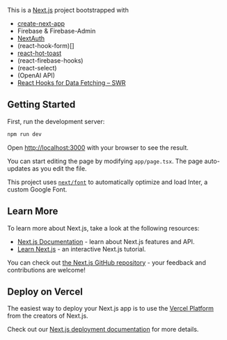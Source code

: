 This is a [Next.js](https://nextjs.org/) project bootstrapped with

* [create-next-app](https://github.com/vercel/next.js/tree/canary/packages/create-next-app)
* Firebase & Firebase-Admin
* [NextAuth](https://next-auth.js.org/)
* (react-hook-form)[]
* [react-hot-toast](https://react-hot-toast.com/docs)
* (react-firebase-hooks)
* (react-select)
* (OpenAI API)
* [React Hooks for Data Fetching – SWR](https://swr.vercel.app/)

## Getting Started

First, run the development server:

```bash
npm run dev
```

Open [http://localhost:3000](http://localhost:3000) with your browser to see the result.

You can start editing the page by modifying `app/page.tsx`. The page auto-updates as you edit the file.

This project uses [`next/font`](https://nextjs.org/docs/basic-features/font-optimization) to automatically optimize and load Inter, a custom Google Font.

## Learn More

To learn more about Next.js, take a look at the following resources:

* [Next.js Documentation](https://nextjs.org/docs) - learn about Next.js features and API.
* [Learn Next.js](https://nextjs.org/learn) - an interactive Next.js tutorial.

You can check out [the Next.js GitHub repository](https://github.com/vercel/next.js/) - your feedback and contributions are welcome!

## Deploy on Vercel

The easiest way to deploy your Next.js app is to use the [Vercel Platform](https://vercel.com/new?utm_medium=default-template&filter=next.js&utm_source=create-next-app&utm_campaign=create-next-app-readme) from the creators of Next.js.

Check out our [Next.js deployment documentation](https://nextjs.org/docs/deployment) for more details.
